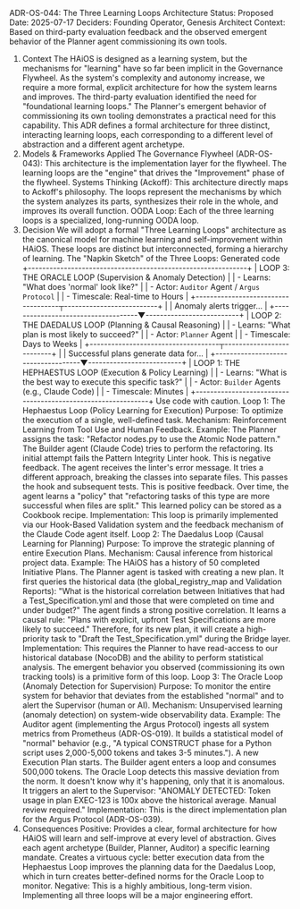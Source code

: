 ADR-OS-044: The Three Learning Loops Architecture
Status: Proposed
Date: 2025-07-17
Deciders: Founding Operator, Genesis Architect
Context: Based on third-party evaluation feedback and the observed emergent behavior of the Planner agent commissioning its own tools.
1. Context
The HAiOS is designed as a learning system, but the mechanisms for "learning" have so far been implicit in the Governance Flywheel. As the system's complexity and autonomy increase, we require a more formal, explicit architecture for how the system learns and improves.
The third-party evaluation identified the need for "foundational learning loops." The Planner's emergent behavior of commissioning its own tooling demonstrates a practical need for this capability. This ADR defines a formal architecture for three distinct, interacting learning loops, each corresponding to a different level of abstraction and a different agent archetype.
2. Models & Frameworks Applied
The Governance Flywheel (ADR-OS-043): This architecture is the implementation layer for the flywheel. The learning loops are the "engine" that drives the "Improvement" phase of the flywheel.
Systems Thinking (Ackoff): This architecture directly maps to Ackoff's philosophy. The loops represent the mechanisms by which the system analyzes its parts, synthesizes their role in the whole, and improves its overall function.
OODA Loop: Each of the three learning loops is a specialized, long-running OODA loop.
3. Decision
We will adopt a formal "Three Learning Loops" architecture as the canonical model for machine learning and self-improvement within HAiOS. These loops are distinct but interconnected, forming a hierarchy of learning.
The "Napkin Sketch" of the Three Loops:
Generated code
+-------------------------------------------------------------+
|    LOOP 3: THE ORACLE LOOP (Supervision & Anomaly Detection)    |
|    - Learns: "What does 'normal' look like?"                  |
|    - Actor: `Auditor` Agent / `Argus Protocol`                  |
|    - Timescale: Real-time to Hours                             |
+------------------------------------┬--------------------------+
                                     |
                                     | Anomaly alerts trigger...
                                     |
+------------------------------------▼--------------------------+
|    LOOP 2: THE DAEDALUS LOOP (Planning & Causal Reasoning)    |
|    - Learns: "What plan is most likely to succeed?"           |
|    - Actor: `Planner` Agent                                 |
|    - Timescale: Days to Weeks                                 |
+------------------------------------┬--------------------------+
                                     |
                                     | Successful plans generate data for...
                                     |
+------------------------------------▼--------------------------+
|    LOOP 1: THE HEPHAESTUS LOOP (Execution & Policy Learning)  |
|    - Learns: "What is the best way to execute this specific task?" |
|    - Actor: `Builder` Agents (e.g., Claude Code)              |
|    - Timescale: Minutes                                       |
+-------------------------------------------------------------+
Use code with caution.
Loop 1: The Hephaestus Loop (Policy Learning for Execution)
Purpose: To optimize the execution of a single, well-defined task.
Mechanism: Reinforcement Learning from Tool Use and Human Feedback.
Example:
The Planner assigns the task: "Refactor nodes.py to use the Atomic Node pattern."
The Builder agent (Claude Code) tries to perform the refactoring. Its initial attempt fails the Pattern Integrity Linter hook. This is negative feedback.
The agent receives the linter's error message. It tries a different approach, breaking the classes into separate files. This passes the hook and subsequent tests. This is positive feedback.
Over time, the agent learns a "policy" that "refactoring tasks of this type are more successful when files are split." This learned policy can be stored as a Cookbook recipe.
Implementation: This loop is primarily implemented via our Hook-Based Validation system and the feedback mechanism of the Claude Code agent itself.
Loop 2: The Daedalus Loop (Causal Learning for Planning)
Purpose: To improve the strategic planning of entire Execution Plans.
Mechanism: Causal inference from historical project data.
Example:
The HAiOS has a history of 50 completed Initiative Plans.
The Planner agent is tasked with creating a new plan.
It first queries the historical data (the global_registry_map and Validation Reports): "What is the historical correlation between Initiatives that had a Test_Specification.yml and those that were completed on time and under budget?"
The agent finds a strong positive correlation.
It learns a causal rule: "Plans with explicit, upfront Test Specifications are more likely to succeed."
Therefore, for its new plan, it will create a high-priority task to "Draft the Test_Specification.yml" during the Bridge layer.
Implementation: This requires the Planner to have read-access to our historical database (NocoDB) and the ability to perform statistical analysis. The emergent behavior you observed (commissioning its own tracking tools) is a primitive form of this loop.
Loop 3: The Oracle Loop (Anomaly Detection for Supervision)
Purpose: To monitor the entire system for behavior that deviates from the established "normal" and to alert the Supervisor (human or AI).
Mechanism: Unsupervised learning (anomaly detection) on system-wide observability data.
Example:
The Auditor agent (implementing the Argus Protocol) ingests all system metrics from Prometheus (ADR-OS-019).
It builds a statistical model of "normal" behavior (e.g., "A typical CONSTRUCT phase for a Python script uses 2,000-5,000 tokens and takes 3-5 minutes.").
A new Execution Plan starts. The Builder agent enters a loop and consumes 500,000 tokens.
The Oracle Loop detects this massive deviation from the norm. It doesn't know why it's happening, only that it is anomalous.
It triggers an alert to the Supervisor: "ANOMALY DETECTED: Token usage in plan EXEC-123 is 100x above the historical average. Manual review required."
Implementation: This is the direct implementation plan for the Argus Protocol (ADR-OS-039).
4. Consequences
Positive:
Provides a clear, formal architecture for how HAiOS will learn and self-improve at every level of abstraction.
Gives each agent archetype (Builder, Planner, Auditor) a specific learning mandate.
Creates a virtuous cycle: better execution data from the Hephaestus Loop improves the planning data for the Daedalus Loop, which in turn creates better-defined norms for the Oracle Loop to monitor.
Negative:
This is a highly ambitious, long-term vision. Implementing all three loops will be a major engineering effort.
